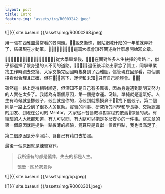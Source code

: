 ```yaml
---
layout: post
title: Intro
feature-img: "assets/img/R0003242.jpeg"
---
```


![]({{ site.baseurl }}/assets/img/R0003268.jpeg)

用一張在西雅圖最常看的景開頭。說來慚愧，網站網域什麼的一年前就弄好了，結果現在才動筆。這篇大概會瑣碎闡述為什麼想開始寫文章。

從大學畢業後，在面對許多人生抉擇的岔路上，似乎都選擇了跟身邊的人不同的道路。退伍後半路出家念了資工、同學畢業找工作時跑去交換、大家交換完回國時隻身到了西雅圖。儘管現在回頭看，每個選擇看似合理且正確，但在當下，迷惘和未知只有自己能體會。

雖然這一路上走得相對順遂，但深知不是自己有多厲害，因為身邊遇到聰明又努力的人實在太多了。我認為有兩個原因，第一個是幸運。沒錯，單純就是運氣好。人生有時候就是擲骰子，骰到就是你的，沒骰到就摸摸鼻子找下個骰子。第二個則是一路上受到了很多人的幫助。實習的同事、研究所的同學和學長姐、交換認識的朋友、到現在公司的 Mentor，大家從不吝嗇教導對寫程式依舊懞懂的我。有經驗的人大概都知道，有人可以問、有大腿可以抱是多麽安心的一件事。寫文章的第一個原因就是提供一點微薄的經驗，竟算只是貢獻一個資料點，我也很滿足了。

第二個原因是分享照片、讓自己有藉口去拍照。

最後一個原因就是練習寫作。

> 我所擁有的都是僥倖，失去的都是人生。
>
> 張懸 - 關於我愛你

![]({{ site.baseurl }}/assets/img/bp.jpeg)

![]({{ site.baseurl }}/assets/img/R0003301.jpeg)